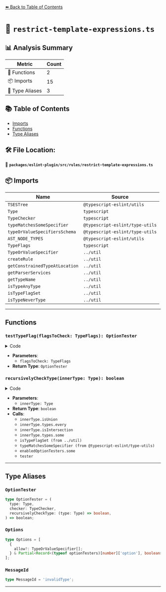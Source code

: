 [⬅️ Back to Table of Contents](../../../../index.md)

# 📄 `restrict-template-expressions.ts`

## 📊 Analysis Summary

| Metric | Count |
|--------|-------|
| 🔧 Functions | 2 |
| 📦 Imports | 15 |
| 📑 Type Aliases | 3 |

## 📚 Table of Contents

- [Imports](#imports)
- [Functions](#functions)
- [Type Aliases](#type-aliases)

## 🛠️ File Location:
📂 **`packages/eslint-plugin/src/rules/restrict-template-expressions.ts`**

## 📦 Imports

| Name | Source |
|------|--------|
| `TSESTree` | `@typescript-eslint/utils` |
| `Type` | `typescript` |
| `TypeChecker` | `typescript` |
| `typeMatchesSomeSpecifier` | `@typescript-eslint/type-utils` |
| `typeOrValueSpecifiersSchema` | `@typescript-eslint/type-utils` |
| `AST_NODE_TYPES` | `@typescript-eslint/utils` |
| `TypeFlags` | `typescript` |
| `TypeOrValueSpecifier` | `../util` |
| `createRule` | `../util` |
| `getConstrainedTypeAtLocation` | `../util` |
| `getParserServices` | `../util` |
| `getTypeName` | `../util` |
| `isTypeAnyType` | `../util` |
| `isTypeFlagSet` | `../util` |
| `isTypeNeverType` | `../util` |


---

## Functions

### `testTypeFlag(flagsToCheck: TypeFlags): OptionTester`

<details><summary>Code</summary>

```ts
(flagsToCheck: TypeFlags): OptionTester =>
  type =>
    isTypeFlagSet(type, flagsToCheck)
```
</details>

- **Parameters**:
  - `flagsToCheck: TypeFlags`
- **Return Type**: `OptionTester`
### `recursivelyCheckType(innerType: Type): boolean`

<details><summary>Code</summary>

```ts
function recursivelyCheckType(innerType: Type): boolean {
      if (innerType.isUnion()) {
        return innerType.types.every(recursivelyCheckType);
      }

      if (innerType.isIntersection()) {
        return innerType.types.some(recursivelyCheckType);
      }

      return (
        isTypeFlagSet(innerType, TypeFlags.StringLike) ||
        typeMatchesSomeSpecifier(innerType, allow, program) ||
        enabledOptionTesters.some(({ tester }) =>
          tester(innerType, checker, recursivelyCheckType),
        )
      );
    }
```
</details>

- **Parameters**:
  - `innerType: Type`
- **Return Type**: `boolean`
- **Calls**:
  - `innerType.isUnion`
  - `innerType.types.every`
  - `innerType.isIntersection`
  - `innerType.types.some`
  - `isTypeFlagSet (from ../util)`
  - `typeMatchesSomeSpecifier (from @typescript-eslint/type-utils)`
  - `enabledOptionTesters.some`
  - `tester`

---

## Type Aliases

### `OptionTester`

```ts
type OptionTester = (
  type: Type,
  checker: TypeChecker,
  recursivelyCheckType: (type: Type) => boolean,
) => boolean;
```

### `Options`

```ts
type Options = [
  {
    allow?: TypeOrValueSpecifier[];
  } & Partial<Record<(typeof optionTesters)[number]['option'], boolean>>,
];
```

### `MessageId`

```ts
type MessageId = 'invalidType';
```


---